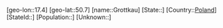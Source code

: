 ﻿---
location: [50.7,17.4]
type: City
tags:
- geo/City


SpocWebEntityId: 30598
isDeleted: false
confidential: public

---
[geo-lon::17.4]
[geo-lat::50.7]
[name::Grottkau]
[State::]
[Country::[Poland](geo/Continent/Europe/Poland.md)]
[StateId::]
[Population::]
[Unknown::]

